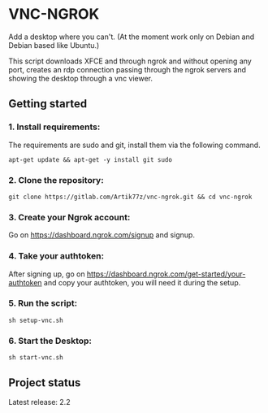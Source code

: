 # VNC-NGROK

Add a desktop where you can't. (At the moment work only on Debian and Debian based like Ubuntu.)

This script downloads XFCE and through ngrok and without opening any port, creates an rdp connection passing through the ngrok servers and showing the desktop through a vnc viewer.

## Getting started

### 1. Install requirements:

The requirements are sudo and git, install them via the following command.
```
apt-get update && apt-get -y install git sudo
```
### 2. Clone the repository:

```
git clone https://gitlab.com/Artik77z/vnc-ngrok.git && cd vnc-ngrok
```

### 3. Create your Ngrok account:

Go on https://dashboard.ngrok.com/signup and signup.

### 4. Take your authtoken:

After signing up, go on https://dashboard.ngrok.com/get-started/your-authtoken and copy your authtoken, you will need it during the setup.

### 5. Run the script:

```
sh setup-vnc.sh
```
### 6. Start the Desktop:

```
sh start-vnc.sh
```

## Project status

Latest release: 2.2

